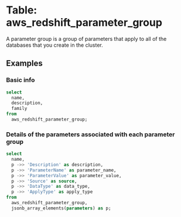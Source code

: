 # Table: aws_redshift_parameter_group

A parameter group is a group of parameters that apply to all of the databases that you create in the cluster. 

## Examples

### Basic info

```sql
select
  name,
  description,
  family
from
  aws_redshift_parameter_group;
```


### Details of the parameters associated with each parameter group

```sql
select
  name,
  p ->> 'Description' as description,
  p ->> 'ParameterName' as parameter_name,
  p ->> 'ParameterValue' as parameter_value,
  p ->> 'Source' as source,
  p ->> 'DataType' as data_type,
  p ->> 'ApplyType' as apply_type
from
  aws_redshift_parameter_group,
  jsonb_array_elements(parameters) as p;
```